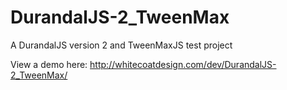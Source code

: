 DurandalJS-2_TweenMax
=====================

A DurandalJS version 2 and TweenMaxJS test project

View a demo here: http://whitecoatdesign.com/dev/DurandalJS-2_TweenMax/

